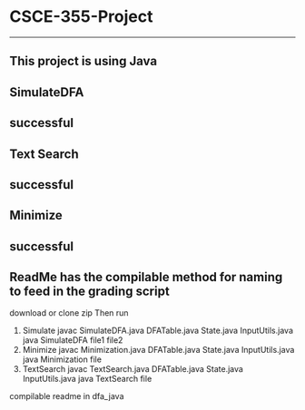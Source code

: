 # CSCE-355-Project
------------------------------------------------------------------------------------------------------------
This project is using Java
------------------------------------------------------------------------------------------------------------
SimulateDFA
------------------------------------------------------------------------------------------------------------
successful
------------------------------------------------------------------------------------------------------------
Text Search
------------------------------------------------------------------------------------------------------------
successful
------------------------------------------------------------------------------------------------------------
Minimize 
------------------------------------------------------------------------------------------------------------
successful
------------------------------------------------------------------------------------------------------------
ReadMe has the compilable method for naming to feed in the grading script
------------------------------------------------------------------------------------------------------------


download or clone zip
Then run 
1. Simulate
	javac SimulateDFA.java  DFATable.java State.java  InputUtils.java
	java   SimulateDFA file1 file2
2. Minimize
	javac Minimization.java DFATable.java State.java  InputUtils.java
	java Minimization file
3. TextSearch
    javac TextSearch.java DFATable.java State.java  InputUtils.java	
	java TextSearch file
	
	
compilable readme in dfa_java
	


